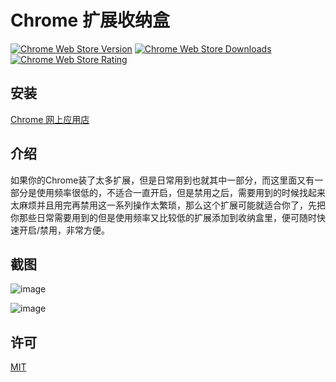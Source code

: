 # Chrome 扩展收纳盒

[![Chrome Web Store Version](https://img.shields.io/chrome-web-store/v/pgeanammnleomjdpnccdpfbmjogjkapb.svg?style=flat-square)](https://chrome.google.com/webstore/detail/pgeanammnleomjdpnccdpfbmjogjkapb)
[![Chrome Web Store Downloads](https://img.shields.io/chrome-web-store/d/pgeanammnleomjdpnccdpfbmjogjkapb.svg?style=flat-square)](https://chrome.google.com/webstore/detail/pgeanammnleomjdpnccdpfbmjogjkapb)
[![Chrome Web Store Rating](https://img.shields.io/chrome-web-store/rating/pgeanammnleomjdpnccdpfbmjogjkapb.svg?style=flat-square)](https://chrome.google.com/webstore/detail/pgeanammnleomjdpnccdpfbmjogjkapb)

## 安装
  [Chrome 网上应用店](https://chrome.google.com/webstore/detail/pgeanammnleomjdpnccdpfbmjogjkapb)

## 介绍
  如果你的Chrome装了太多扩展，但是日常用到也就其中一部分，而这里面又有一部分是使用频率很低的，不适合一直开启，但是禁用之后，需要用到的时候找起来太麻烦并且用完再禁用这一系列操作太繁琐，那么这个扩展可能就适合你了，先把你那些日常需要用到的但是使用频率又比较低的扩展添加到收纳盒里，便可随时快速开启/禁用，非常方便。

## 截图
  ![image](https://ws4.sinaimg.cn/large/94e640d3ly1fsd97umt98j20zk0m8gqq.jpg)

  ![image](https://ws4.sinaimg.cn/large/94e640d3ly1fsd98a0tmmj20hs0b40t3.jpg)

## 许可
  [MIT](https://github.com/mkanako/chrome-ext-box/blob/master/LICENSE)
